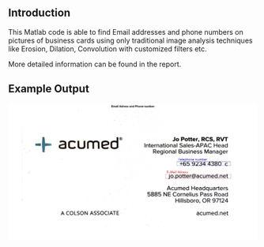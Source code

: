 ## Introduction
This Matlab code is able to find Email addresses and phone numbers on pictures of business cards using only traditional image analysis techniques like Erosion, Dilation, Convolution with customized filters etc.

More detailed information can be found in the report.

## Example Output
![alt text](frontPageReport.jpg?raw=true)
